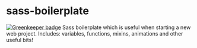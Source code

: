 # sass-boilerplate

[![Greenkeeper badge](https://badges.greenkeeper.io/SlimDogs/sass-ultimate-boilerplate.svg)](https://greenkeeper.io/)
Sass boilerplate which is useful when starting a new web project. Includes: variables, functions, mixins, animations and other useful bits!
